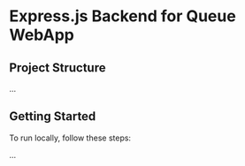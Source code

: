 # Express.js Backend for Queue WebApp

## Project Structure
...

## Getting Started

To run locally, follow these steps:

...

